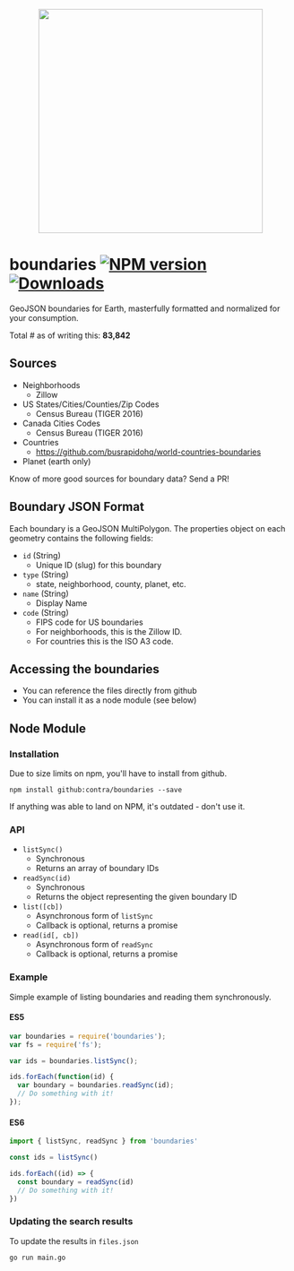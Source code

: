 <p align="center">
  <img width="400" src="https://raw.githubusercontent.com/staeco/boundaries/master/logos/black.png">
</p>


# boundaries [![NPM version][npm-image]][npm-url] [![Downloads][downloads-image]][npm-url]

GeoJSON boundaries for Earth, masterfully formatted and normalized for your consumption.

Total # as of writing this: **83,842**

## Sources

- Neighborhoods
  - Zillow
- US States/Cities/Counties/Zip Codes
  - Census Bureau (TIGER 2016)
- Canada Cities Codes
  - Census Bureau (TIGER 2016)
- Countries
  - https://github.com/busrapidohq/world-countries-boundaries
- Planet (earth only)

Know of more good sources for boundary data? Send a PR!

## Boundary JSON Format

Each boundary is a GeoJSON MultiPolygon. The properties object on each geometry contains the following fields:

- `id` (String)
  - Unique ID (slug) for this boundary
- `type` (String)
  - state, neighborhood, county, planet, etc.
- `name` (String)
  - Display Name
- `code` (String)
  - FIPS code for US boundaries
  - For neighborhoods, this is the Zillow ID.
  - For countries this is the ISO A3 code.

## Accessing the boundaries

- You can reference the files directly from github
- You can install it as a node module (see below)

## Node Module

### Installation

Due to size limits on npm, you'll have to install from github.

`npm install github:contra/boundaries --save`

If anything was able to land on NPM, it's outdated - don't use it.

### API

- `listSync()`
  - Synchronous
  - Returns an array of boundary IDs
- `readSync(id)`
  - Synchronous
  - Returns the object representing the given boundary ID
- `list([cb])`
  - Asynchronous form of `listSync`
  - Callback is optional, returns a promise
- `read(id[, cb])`
  - Asynchronous form of `readSync`
  - Callback is optional, returns a promise


### Example

Simple example of listing boundaries and reading them synchronously.

#### ES5

```js
var boundaries = require('boundaries');
var fs = require('fs');

var ids = boundaries.listSync();

ids.forEach(function(id) {
  var boundary = boundaries.readSync(id);
  // Do something with it!
});
```

#### ES6

```js
import { listSync, readSync } from 'boundaries'

const ids = listSync()

ids.forEach((id) => {
  const boundary = readSync(id)
  // Do something with it!
})
```


### Updating the search results

To update the results in `files.json`

```
go run main.go
```

[downloads-image]: http://img.shields.io/npm/dm/boundaries.svg
[npm-url]: https://npmjs.org/package/boundaries
[npm-image]: http://img.shields.io/npm/v/boundaries.svg
